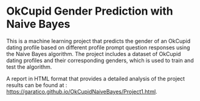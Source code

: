 # OkCupid Gender Prediction with Naive Bayes

This is a machine learning project that predicts the gender of an OkCupid dating profile based on different profile prompt question responses 
using the Naive Bayes algorithm. The project includes a dataset of OkCupid dating profiles and their corresponding genders, which is used to train and test the algorithm.

A report in HTML format that provides a detailed analysis of the project results can be found at :
https://garatico.github.io/OkCupidNaiveBayes/Project1.html.






